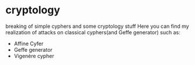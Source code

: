# cryptology
breaking of simple cyphers and some cryptology stuff 
Here you can find my realization of attacks on classical cyphers(and Geffe generator) such as:
 - Affine Cyfer
 - Geffe generator
 - Vigenère cypher
